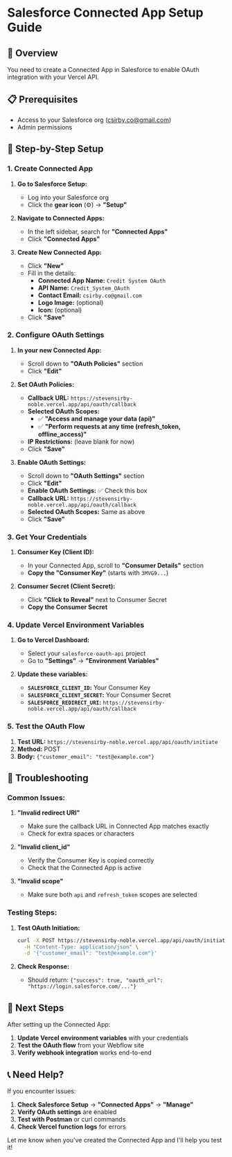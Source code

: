 # Salesforce Connected App Setup Guide

## 🎯 Overview
You need to create a Connected App in Salesforce to enable OAuth integration with your Vercel API.

## 📋 Prerequisites
- Access to your Salesforce org (csirby.co@gmail.com)
- Admin permissions

## 🚀 Step-by-Step Setup

### 1. Create Connected App

1. **Go to Salesforce Setup:**
   - Log into your Salesforce org
   - Click the **gear icon** (⚙️) → **"Setup"**

2. **Navigate to Connected Apps:**
   - In the left sidebar, search for **"Connected Apps"**
   - Click **"Connected Apps"**

3. **Create New Connected App:**
   - Click **"New"**
   - Fill in the details:
     - **Connected App Name:** `Credit System OAuth`
     - **API Name:** `Credit_System_OAuth`
     - **Contact Email:** `csirby.co@gmail.com`
     - **Logo Image:** (optional)
     - **Icon:** (optional)
   - Click **"Save"**

### 2. Configure OAuth Settings

1. **In your new Connected App:**
   - Scroll down to **"OAuth Policies"** section
   - Click **"Edit"**

2. **Set OAuth Policies:**
   - **Callback URL:** `https://stevensirby-noble.vercel.app/api/oauth/callback`
   - **Selected OAuth Scopes:**
     - ✅ **"Access and manage your data (api)"**
     - ✅ **"Perform requests at any time (refresh_token, offline_access)"**
   - **IP Restrictions:** (leave blank for now)
   - Click **"Save"**

3. **Enable OAuth Settings:**
   - Scroll down to **"OAuth Settings"** section
   - Click **"Edit"**
   - **Enable OAuth Settings:** ✅ Check this box
   - **Callback URL:** `https://stevensirby-noble.vercel.app/api/oauth/callback`
   - **Selected OAuth Scopes:** Same as above
   - Click **"Save"**

### 3. Get Your Credentials

1. **Consumer Key (Client ID):**
   - In your Connected App, scroll to **"Consumer Details"** section
   - **Copy the "Consumer Key"** (starts with `3MVG9...`)

2. **Consumer Secret (Client Secret):**
   - Click **"Click to Reveal"** next to Consumer Secret
   - **Copy the Consumer Secret**

### 4. Update Vercel Environment Variables

1. **Go to Vercel Dashboard:**
   - Select your `salesforce-oauth-api` project
   - Go to **"Settings"** → **"Environment Variables"**

2. **Update these variables:**
   - **`SALESFORCE_CLIENT_ID`:** Your Consumer Key
   - **`SALESFORCE_CLIENT_SECRET`:** Your Consumer Secret
   - **`SALESFORCE_REDIRECT_URI`:** `https://stevensirby-noble.vercel.app/api/oauth/callback`

### 5. Test the OAuth Flow

1. **Test URL:** `https://stevensirby-noble.vercel.app/api/oauth/initiate`
2. **Method:** POST
3. **Body:** `{"customer_email": "test@example.com"}`

## 🔧 Troubleshooting

### Common Issues:

1. **"Invalid redirect URI"**
   - Make sure the callback URL in Connected App matches exactly
   - Check for extra spaces or characters

2. **"Invalid client_id"**
   - Verify the Consumer Key is copied correctly
   - Check that the Connected App is active

3. **"Invalid scope"**
   - Make sure both `api` and `refresh_token` scopes are selected

### Testing Steps:

1. **Test OAuth Initiation:**
   ```bash
   curl -X POST https://stevensirby-noble.vercel.app/api/oauth/initiate \
     -H "Content-Type: application/json" \
     -d '{"customer_email": "test@example.com"}'
   ```

2. **Check Response:**
   - Should return: `{"success": true, "oauth_url": "https://login.salesforce.com/..."}`

## 🎯 Next Steps

After setting up the Connected App:
1. **Update Vercel environment variables** with your credentials
2. **Test the OAuth flow** from your Webflow site
3. **Verify webhook integration** works end-to-end

## 📞 Need Help?

If you encounter issues:
1. **Check Salesforce Setup** → **"Connected Apps"** → **"Manage"**
2. **Verify OAuth settings** are enabled
3. **Test with Postman** or curl commands
4. **Check Vercel function logs** for errors

Let me know when you've created the Connected App and I'll help you test it!
